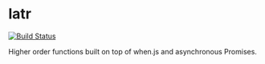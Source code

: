 latr
====

[![Build Status](https://secure.travis-ci.org/cujojs/latr.png?branch=master)](http://travis-ci.org/scothis/latr)

Higher order functions built on top of when.js and asynchronous Promises.

